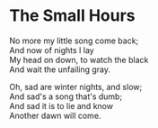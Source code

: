 # The Small Hours

No more my little song come back;  
And now of nights I lay  
My head on down, to watch the black  
And wait the unfailing gray.

Oh, sad are winter nights, and slow;  
And sad's a song that's dumb;  
And sad it is to lie and know  
Another dawn will come.
